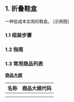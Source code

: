 ## 1. 折叠鞋盒

一种低成本实用的鞋盒。
[示例图]

### 1.1 组装步骤


### 1.2 指南


### 1.3 常用商品列表

**[商品大纲](https://gitee.com/kukela/diy-furniture/tree/master/doc/商品大纲.md)**

| 名称 | 商品大纲代码 |
| - | - |
| | |
| | |
